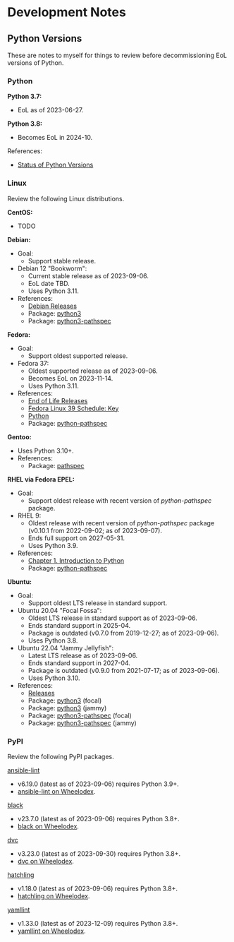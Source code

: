
Development Notes
=================

Python Versions
---------------

These are notes to myself for things to review before decommissioning EoL versions of Python.


### Python

**Python 3.7:**

- EoL as of 2023-06-27.

**Python 3.8:**

- Becomes EoL in 2024-10.

References:

- [Status of Python Versions](https://devguide.python.org/versions/)


### Linux

Review the following Linux distributions.

**CentOS:**

- TODO

**Debian:**

- Goal:
	- Support stable release.
- Debian 12 "Bookworm":
	- Current stable release as of 2023-09-06.
	- EoL date TBD.
	- Uses Python 3.11.
- References:
	- [Debian Releases](https://wiki.debian.org/DebianReleases)
	- Package: [python3](https://packages.debian.org/stable/python3)
	- Package: [python3-pathspec](https://packages.debian.org/stable/python3-pathspec)

**Fedora:**

- Goal:
	- Support oldest supported release.
- Fedora 37:
	- Oldest supported release as of 2023-09-06.
	- Becomes EoL on 2023-11-14.
	- Uses Python 3.11.
- References:
	- [End of Life Releases
](https://docs.fedoraproject.org/en-US/releases/eol/)
	- [Fedora Linux 39 Schedule: Key
](https://fedorapeople.org/groups/schedule/f-39/f-39-key-tasks.html)
	- [Python](https://docs.fedoraproject.org/en-US/fedora/f37/release-notes/developers/Development_Python/)
	- Package: [python-pathspec](https://src.fedoraproject.org/rpms/python-pathspec)

**Gentoo:**

- Uses Python 3.10+.
- References:
	- Package: [pathspec](https://packages.gentoo.org/packages/dev-python/pathspec)

**RHEL via Fedora EPEL:**

- Goal:
	- Support oldest release with recent version of *python-pathspec* package.
- RHEL 9:
	- Oldest release with recent version of *python-pathspec* package (v0.10.1 from 2022-09-02; as of 2023-09-07).
	- Ends full support on 2027-05-31.
	- Uses Python 3.9.
- References:
	- [Chapter 1. Introduction to Python](https://access.redhat.com/documentation/en-us/red_hat_enterprise_linux/9/html/installing_and_using_dynamic_programming_languages/assembly_introduction-to-python_installing-and-using-dynamic-programming-languages#con_python-versions_assembly_introduction-to-python)
	- Package: [python-pathspec](https://src.fedoraproject.org/rpms/python-pathspec)

**Ubuntu:**

- Goal:
	- Support oldest LTS release in standard support.
- Ubuntu 20.04 "Focal Fossa":
	- Oldest LTS release in standard support as of 2023-09-06.
	- Ends standard support in 2025-04.
	- Package is outdated (v0.7.0 from 2019-12-27; as of 2023-09-06).
	- Uses Python 3.8.
- Ubuntu 22.04 "Jammy Jellyfish":
	- Latest LTS release as of 2023-09-06.
	- Ends standard support in 2027-04.
	- Package is outdated (v0.9.0 from 2021-07-17; as of 2023-09-06).
	- Uses Python 3.10.
- References:
	- [Releases](https://wiki.ubuntu.com/Releases)
	- Package: [python3](https://packages.ubuntu.com/focal/python3) (focal)
	- Package: [python3](https://packages.ubuntu.com/jammy/python3) (jammy)
	- Package: [python3-pathspec](https://packages.ubuntu.com/focal/python3-pathspec) (focal)
	- Package: [python3-pathspec](https://packages.ubuntu.com/jammy/python3-pathspec) (jammy)


### PyPI

Review the following PyPI packages.

[ansible-lint](https://pypi.org/project/ansible-lint/)

- v6.19.0 (latest as of 2023-09-06) requires Python 3.9+.
- [ansible-lint on Wheelodex](https://www.wheelodex.org/projects/ansible-lint/).

[black](https://pypi.org/project/black/)

- v23.7.0 (latest as of 2023-09-06) requires Python 3.8+.
- [black on Wheelodex](https://www.wheelodex.org/projects/black/).

[dvc](https://github.com/iterative/dvc)

- v3.23.0 (latest as of 2023-09-30) requires Python 3.8+.
- [dvc on Wheelodex](https://www.wheelodex.org/projects/dvc/).

[hatchling](https://pypi.org/project/hatchling/)

- v1.18.0 (latest as of 2023-09-06) requires Python 3.8+.
- [hatchling on Wheelodex](https://www.wheelodex.org/projects/hatchling/).

[yamllint](https://pypi.org/project/yamllint/)

- v1.33.0 (latest as of 2023-12-09) requires Python 3.8+.
- [yamllint on Wheelodex](https://www.wheelodex.org/projects/yamllint/).
